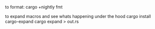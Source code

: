 to format: cargo +nightly fmt

to expand macros and see whats happening under the hood
cargo install cargo-expand
cargo expand > out.rs 
